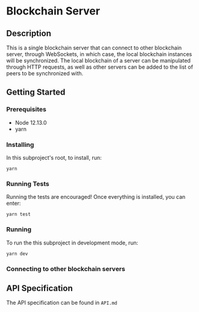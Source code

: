 # Blockchain Server

## Description
This is a single blockchain server that can connect to other blockchain server, through WebSockets, in which case, the local blockchain instances will be synchronized. The local blockchain of a server can be manipulated through HTTP requests, as well as other servers can be added to the list of peers to be synchronized with.
## Getting Started
### Prerequisites
- Node 12.13.0
- yarn
### Installing
In this subproject's root, to install, run:
```
yarn
```
### Running Tests
Running the tests are encouraged!
Once everything is installed, you can enter:
```
yarn test
```
### Running
To run the this subproject in development mode, run:
```
yarn dev
```
### Connecting to other blockchain servers

## API Specification
The API specification can be found in ```API.md```
